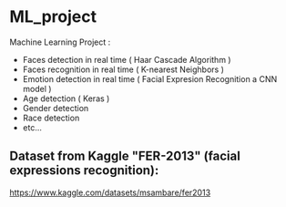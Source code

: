 # ML_project
 Machine Learning Project :
 - Faces detection in real time ( Haar Cascade Algorithm )
 - Faces recognition in real time ( K-nearest Neighbors )
 - Emotion detection in real time ( Facial Expresion Recognition a CNN model )
 - Age detection ( Keras )
 - Gender detection
 - Race detection
 - etc...

## Dataset from Kaggle "FER-2013" (facial expressions recognition):
https://www.kaggle.com/datasets/msambare/fer2013

